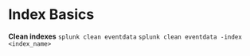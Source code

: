 # Index Basics

**Clean indexes**
`splunk clean eventdata`
`splunk clean eventdata -index <index_name>`
